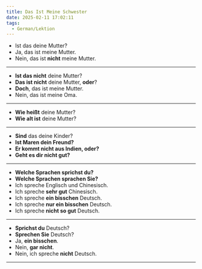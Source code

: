 ```yaml
---
title: Das Ist Meine Schwester
date: 2025-02-11 17:02:11
tags: 
  - German/Lektion
---
```

- Ist das deine Mutter?
- Ja, das ist meine Mutter.
- Nein, das ist **nicht** meine Mutter.
---
- **Ist das nicht** deine Mutter?
- **Das ist nicht** deine Mutter, **oder**?
- **Doch**, das ist meine Mutter.
- Nein, das ist meine Oma.
---
- **Wie heißt** deine Mutter?
- **Wie alt ist** deine Mutter?
---
- **Sind** das deine Kinder?
- **Ist Maren dein Freund?**
- **Er kommt nicht aus Indien, oder?**
- **Geht es dir nicht gut?**
---
- **Welche Sprachen sprichst du?**
- **Welche Sprachen sprachen Sie?**
- Ich spreche Englisch und Chinesisch.
- Ich spreche **sehr gut** Chinesisch.
- Ich spreche **ein bisschen** Deutsch.
- Ich spreche **nur ein bisschen** Deutsch.
- Ich spreche **nicht so gut** Deutsch.
---
- **Sprichst du** Deutsch?
- **Sprechen Sie** Deutsch?
- Ja, **ein bisschen**.
- Nein, **gar nicht**.
- Nein, ich spreche **nicht** Deutsch.
---
- Ich spreche vier Sprachen.
- Du **sprichst aber super Deutsch**.
- Mein Bruder **spricht aber noch Deutsch**.

> [!NOTE]
>
> "Du sprichst aber super Deutsch."  
> (你说德语说得真好。)
>
> 1. 句子结构分解：
>    - Du → 主语
>    - sprichst → 动词（sprechen 的第二人称单数形式）
>    - aber → 副词/语气词
>    - super → 形容词（作副词用）
>    - Deutsch → 名词（宾语）
>
> 2. aber 的用法分析：
>    - 在这句话中，aber 不是作为连词（" 但是 "）使用
>    - 而是作为语气词（Modalpartikel）使用
>    - 表达惊讶、赞赏或意外的语气
>    - 可以理解为：" 哇，真没想到 "、" 真的很 " 的感觉
>    - 类似的英语表达可能是："Wow, you really speak German well!"
>
> 3. aber 的位置：
>    - **作为语气词时，aber 通常位于变位动词之后**
>    - 在德语中，语气词一般出现在句子的中场区域（Mittelfeld）
>    - 词序：**主语 → 变位动词 → 语气词 → 其他成分**
>
> 4. 其他可能的表达方式：
>    - "Aber du sprichst super Deutsch."  
> （这里 aber 作为连词使用，意思会变成 " 但是你说德语说得很好 "）
>    - "Du sprichst **wirklich** super Deutsch."  
> （用 wirklich 替代，表达 " 你真的说德语说得很好 "）
>
> 这个句子是一个很好的例子，展示了德语中语气词如何微妙地改变句子的语气，使表达更生动自然。aber 作为语气词时，往往带有一种惊喜或赞叹的语气。

---

- Ich spreche **schon viele Jahre** hier.

> [!NOTE]
>
> "Ich spreche schon viele Jahre hier."  
> (我在这里说 [德语] 已经很多年了。)
>
> 1. 句子结构分解：
>    - Ich → 主语
>    - spreche → 动词（sprechen 的第一人称单数形式）
>    - schon → 时间副词
>    - viele Jahre → 时间状语（宾语）
> 	 - viele → 形容词（多的）
> 	 - Jahre → 名词（年，复数形式）
>    - hier → 地点副词
>
> 2. schon 的用法分析：
>    - 表示 " 已经 " 的含义
>    - 强调动作持续的时间长度
>    - 类似英语中的 "already" 或 "for … now"
>    - 在这里表达说话人已经说了很长时间的意思
>
> 3. 词序分析：
>    - 遵循德语主句的基本语序：主语 → 变位动词 → 其他成分
>    - 时间状语（viele Jahre）和地点状语（hier）的位置可以互换：
> 	 - "Ich spreche schon hier viele Jahre." 也是正确的
>    - schon 作为时间副词，通常位于变位动词后
>
> 4. 其他可能的表达方式：
>    - "Ich spreche **seit vielen Jahren** hier."  
> （使用 seit + 与格，表达 " 自…以来 "）
>    - "Ich spreche hier schon lange."  
> （用 lange 替代 viele Jahre，表达类似意思）
>
> "viele Jahre" 使用 viele 而不是 viel 的原因是：
>
> 1. 语法规则：
>    - Jahre 是 Jahr（年）的复数形式
>    - viel/viele 作为形容词时，需要根据所修饰的名词的数量（单数/复数）变化：
> 	 - 单数：viel Jahr（一年）
> 	 - 复数：viele Jahre（多年）
>
> 2. viel/viele 的变化规则：
>    - viel + 单数可数名词 → "viel Geld"（很多钱）
>    - viele + 复数可数名词 → "viele Jahre"（很多年）
>    - viel + 不可数名词 → "viel Wasser"（很多水）
>
> 3. 更多例子：
>    - viele Menschen（很多人）
>    - viele Bücher（很多书）
>    - viele Tage（很多天）  
> 但是：
>    - viel Zeit（很多时间，因为 Zeit 是不可数名词）
>    - viel Glück（好运，因为 Glück 是不可数名词）
